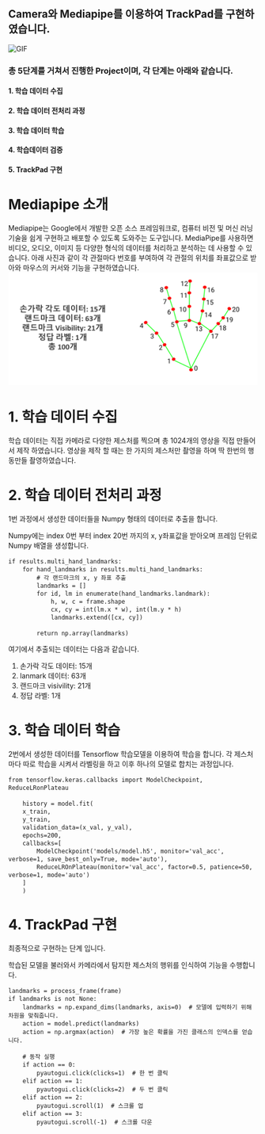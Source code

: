 ## Camera와 Mediapipe를 이용하여 TrackPad를 구현하였습니다.

![GIF](trackpad.gif)

### 총 5단계를 거쳐서 진행한 Project이며, 각 단계는 아래와 같습니다.

#### 1. 학습 데이터 수집
#### 2. 학습 데이터 전처리 과정
#### 3. 학습 데이터 학습
#### 4. 학습데이터 검증
#### 5. TrackPad 구현

# Mediapipe 소개
Mediapipe는  Google에서 개발한 오픈 소스 프레임워크로, 컴퓨터 비전 및 머신 러닝 기술을 쉽게 구현하고 배포할 수 있도록 도와주는 도구입니다. MediaPipe를 사용하면 비디오, 오디오, 이미지 등 다양한 형식의 데이터를 처리하고 분석하는 데 사용할 수 있습니다.
아래 사진과 같이 각 관절마다 번호를 부여하여 각 관절의 위치를 좌표값으로 받아와 마우스의 커서와 기능을 구현하였습니다.
![PNG](Mediapipe.png)

# 1. 학습 데이터 수집

학습 데이터는 직접 카메라로 다양한 제스처를 찍으며 총 1024개의 영상을 직접 만들어서 제작 하였습니다.
영상을 제작 할 때는 한 가지의 제스처만 촬영을 하며 딱 한번의 행동만들 촬영하였습니다.

# 2. 학습 데이터 전처리 과정

1번 과정에서 생성한 데이터들을 Numpy 형태의 데이터로 추출을 합니다.

Numpy에는 index 0번 부터 index 20번 까지의 x, y좌표값을 받아오며 프레임 단위로 Numpy 배열을 생성합니다.

    if results.multi_hand_landmarks:
        for hand_landmarks in results.multi_hand_landmarks:
            # 각 랜드마크의 x, y 좌표 추출
            landmarks = []
            for id, lm in enumerate(hand_landmarks.landmark):
                h, w, c = frame.shape
                cx, cy = int(lm.x * w), int(lm.y * h)
                landmarks.extend([cx, cy])
            
            return np.array(landmarks)
            
여기에서 추출되는 데이터는 다음과 같습니다.

1. 손가락 각도 데이터: 15개
2. lanmark 데이터: 63개
3. 랜드마크 visivility: 21개
4. 정답 라벨: 1개

# 3. 학습 데이터 학습

2번에서 생성한 데이터를 Tensorflow 학습모델을 이용하여 학습을 합니다.
각 제스처마다 따로 학습을 시켜서 라벨링을 하고 이후 하나의 모델로 합치는 과정입니다.


    from tensorflow.keras.callbacks import ModelCheckpoint, ReduceLRonPlateau

        history = model.fit(
        x_train,
        y_train,
        validation_data=(x_val, y_val),
        epochs=200,
        callbacks=[
            ModelCheckpoint('models/model.h5', monitor='val_acc', verbose=1, save_best_only=True, mode='auto'),
            ReduceLROnPlateau(monitor='val_acc', factor=0.5, patience=50, verbose=1, mode='auto')
        ]
        )
       
# 4. TrackPad 구현

최종적으로 구현하는 단계 입니다.

학습된 모델을 불러와서 카메라에서 탐지한 제스처의 행위를 인식하여 기능을 수행합니다.


    landmarks = process_frame(frame)
    if landmarks is not None:
        landmarks = np.expand_dims(landmarks, axis=0)  # 모델에 입력하기 위해 차원을 맞춰줍니다.
        action = model.predict(landmarks)
        action = np.argmax(action)  # 가장 높은 확률을 가진 클래스의 인덱스를 얻습니다.

        # 동작 실행
        if action == 0:
            pyautogui.click(clicks=1)  # 한 번 클릭
        elif action == 1:
            pyautogui.click(clicks=2)  # 두 번 클릭
        elif action == 2:
            pyautogui.scroll(1)  # 스크롤 업
        elif action == 3:
            pyautogui.scroll(-1)  # 스크롤 다운


